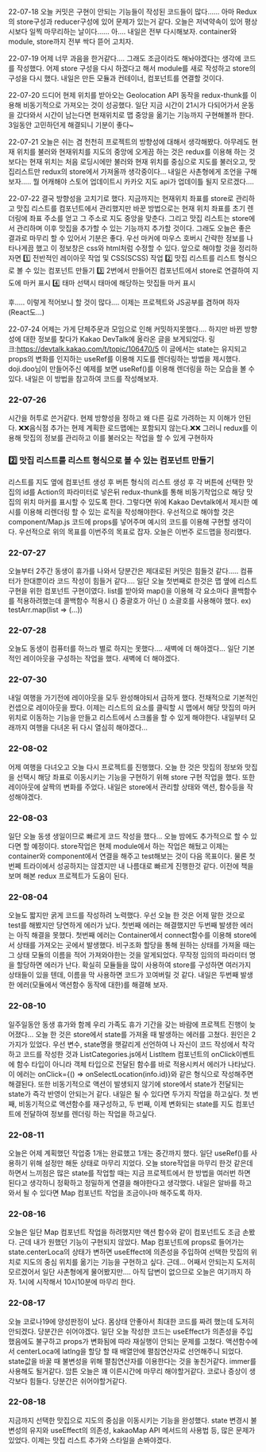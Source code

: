 22-07-18 
오늘 커밋은 구현이 안되는 기능들이 작성된 코드들이 많다......
아마 Redux의 store구성과 reducer구성에 있어 문제가 있는거 같다.
오늘은 저녁약속이 있어 평상시보다 일찍 마무리하는 날이다......
아.... 내일은 전부 다시해보자.
container와 module, store까지 전부 싹다 뜯어 고치자.

22-07-19
어제 너무 과음을 한거같다....
그래도 조금이라도 해놔야겠다는 생각에 코드를 작성했다.
어제 store 구성을 다시 하겠다고 해서 module를 새로 작성하고 store의 구성을 다시 했다.
내일은 만든 모듈과 컨테이너, 컴포넌트를 연결할 것이다.

22-07-20
드디어 현제 위치를 받아오는 Geolocation API 동작을 redux-thunk를 이용해 
비동기적으로 가져오는 것이 성공했다.
일단 지금 시간이 21시가 다되어가서 운동을 갔다와서 시간이 남는다면
현재위치로 맵 중앙을 옮기는 기능까지 구현해볼까 한다.
3일동안 고민하던게 해결되니 기분이 좋다~

22-07-21
오늘은 쉬는 겸 천천히 프로젝트의 방향성에 대해서 생각해봤다.
아무레도 현재 위치를 불러와 현재위치를 지도의 중앙에 오게끔 하는 것은 
redux를 이용해 하는 것 보다는 현재 위치는 처음 로딩시에만 불러와 현재 위치를 중심으로
지도를 불러오고, 맛집리스트만 redux의 store에서 가져올까 생각중이다...
내일은 사촌형에게 조언을 구해보자..... 뭘 어캐해야 스토어 업데이트시 
카카오 지도 api가 업데이틀 될지 모르겠다....

22-07-22
결국 방향성을 고치기로 했다.
지금까지는 현재위치 좌표를 store로 관리하고 맛집 리스트를 컴포넌트에서 관리했지만
바꾼 방법으로는 현재 위치 좌표를 초기 렌더링에 좌표 주소를 얻고 그 주소로 지도 중앙을 맞춘다.
그리고 맛집 리스트는 store에서 관리하며 이후 맛집을 추가할 수 있는 기능까지 추가할 것이다.
그래도 오늘은 좋은 결과로 마무리 할 수 있어서 기분은 좋다.
우선 마커에 마우스 호버시 간략한 정보를 나타나게끔 했고 이 정보창은 css와 html처럼 수정할 수 있다.
앞으로 해야할 것을 정리하자면 
1️⃣ 전반적인 레이아웃 작업 및 CSS(SCSS) 작업
2️⃣ 맛집 리스트를 리스트 형식으로 볼 수 있는 컴포넌트 만들기
3️⃣ 2번에서 만들어진 컴포넌트에서 store로 연결하여 지도에 마커 표시
4️⃣ 태마 선택시 태마에 해당하는 맛집들 마커 표시

후..... 이렇게 적어보니 할 것이 많다.... 이제는 프로젝트와 JS공부를 겸하며 하자(React도...)

22-07-24
어제는 가게 단체주문과 모임으로 인해 커밋하지못했다....
하지만 바뀐 방향성에 대한 정보를 찾다가 Kakao DevTalk에 올라온 글을 보게되었다.
링크:https://devtalk.kakao.com/t/topic/106470/5
이 글에서는 state는 유지되고 props의 변화를 인지하는 useRef를 이용해
지도를 렌더링하는 방법을 제시했다. doji.doo님이 만들어주신 예제를 보면 
useRef()를 이용해 렌더링을 하는 모습을 볼 수 있다.
내일은 이 방법을 참고하여 코드를 작성해보자.

### 22-07-26
시간을 허투로 쓴거같다.
현제 방향성을 정하고 왜 다른 길로 가려하는 지 이해가 안된다.
❌❌음식점 추가는 현제 계획한 로드맵에는 포함되지 않는다.❌❌
그러니 redux를 이용해 맛집의 정보를 관리하고 이를 불러오는 작업을 할 수 있게 구현하자

### 2️⃣ 맛집 리스트를 리스트 형식으로 볼 수 있는 컴포넌트 만들기
리스트를 지도 옆에 컴포넌트 생성 후 버튼 형식의 리스트 생성 후 각 버튼에 
선택한 맛집의 id를 Action의 파라미터로 넣은뒤 redux-thunk를 통해 비동기작업으로
해당 맛집의 위치 마커를 표시할 수 있도록 한다.
그렇다면 위에 Kakao Devtalk에서 제시한 예시를 이용해 
리렌더링 할 수 있는 로직을 작성해야한다.
우선적으로 해야할 것은 component/Map.js 코드에 props를 넣어주며
예시의 코드를 이용해 구현할 생각이다.
우선적으로 위의 목표를 이번주의 목표로 잡자.
오늘은 이번주 로드맵을 정리했다. 

### 22-07-27
오늘부터 2주간 동생이 휴가를 나와서 당분간은 제대로된 커밋은 힘들것 같다.....
컴퓨터가 한대뿐이라 코드 작성이 힘들거 같다....
일단 오늘 첫번째로 한것은 맵 옆에 리스트 구현을 위한 컴포넌트 구현이였다.
list를 받아와 map()을 이용해 각 요소마다 콜백함수를 적용하려했는데 콜백함수 적용시
{} 중괄호가 아닌 () 소괄호를 사용해야 했다.
ex) testArr.map(list => (...))

### 22-07-28
오늘도 동생이 컴퓨터를 하느라 별로 하지는 못했다....
새벽에 더 해야겠다...
일단 기본적인 레이아웃을 구성하는 작업을 했다.
새벽에 더 해야겠다.

### 22-07-30
내일 여행을 가기전에 레이아웃을 모두 완성해야되서 급하게 했다.
전채적으로 기본적인 컨샙으로 레이아웃을 짰다.
이제는 리스트의 요소를 클릭할 시 맵에서 해당 맛집의 마커 위치로
이동하는 기능을 만들고 리스트에서 스크롤을 할 수 있게 해야한다.
내일부터 모래까지 여행을 다녀온 뒤 다시 열심히 해야겠다...

### 22-08-02
어제 여행을 다녀오고 오늘 다시 프로젝트를 진행했다.
오늘 한 것은 맛집의 정보와 맛집을 선택시 해당 좌표로 이동시키는
기능을 구현하기 위해 store 구현 작업을 했다.
또한 레이아웃에 살짝의 변화를 주었다.
내일은 store에서 관리할 상태와 액션, 함수등을 작성해야겠다.

### 22-08-03
일단 오늘 동생 생일이므로 빠르게 코드 작성을 했다...
오늘 밤에도 추가적으로 할 수 있다면 할 예정이다.
store작업은 현제 module에서 하는 작업은 해뒀고 이제는
container와 component에서 연결을 해주고 test해보는 것이 다음 목표이다.
물론 첫번쩨 트라이에서 성공하지는 않겠지만 내 나름대로 빠르게 진행한것 같다.
이전에 책을 보며 해본 redux 프로젝트가 도움이 된다.

### 22-08-04
오늘도 짧지만 굵게 코드를 작성하려 노력했다.
우선 오늘 한 것은 어제 말한 것으로 test를 해봤지만 당연하게 에러가 났다.
첫번째 에러는 해결했지만 두번째 발생한 에러는 아직 해결을 못했다.
첫번째 에러는 Container에서 connect함수를 이용해 store에서 상태를 가져오는
곳에서 발생했다. 비구조화 할당을 통해 원하는 상태를 가져올 때는
그 상태 모듈의 이름을 적어 가져와야한는 것을 알게되었다.
무작정 임의의 파라미터 명을 할당하면 에러가 난다.
확실히 모듈들을 많이 사용하여 store를 구성하면 여러가지 상태들이 있을 텐데,
이름을 막 사용하면 코드가 꼬여버릴 것 같다.
내일은 두번째 발생한 에러(모듈에서 액션함수 동작에 대한)를 해결해 보자.

### 22-08-10
일주일동안 동생 휴가와 함께 우리 가족도 휴가 기간을 갖는 바람에
프로젝트 진행이 늦어졌다...
오늘 한 것은 store에서 state를 가져올 때 발생하는 에러를 고쳤다.
원인은 2가지가 있었다.
우선 변수, state명을 햇갈리게 선언하여 나 자신이 코드 작성에서 착각하고 코드를 작성한 것과
ListCategories.js에서 ListItem 컴포넌트의 onClick이벤트에 함수 타입이 아니라 객체 타입으로
전달된 함수를 바로 적용시켜서 에러가 나타났다. 이 에러는 onClick={() => onSelectLocation(info.id)}와 같은 형식으로 작성해주면 해결된다.
또한 비동기적으로 액션이 발생되지 않기에 store에서 state가
전달되는 state가 즉각 반영이 안되는거 같다.
내일은 될 수 있다면 두가지 작업을 하고싶다.
첫 번째, 비동기적으로 액션함수를 재구성하고,
두 번째, 이제 변화되는 state를 지도 컴포넌트에 전달하여 정보를 렌더링 하는 작업을 하고싶다.

### 22-08-11
오늘은 어제 계획했던 작업중 1개는 완료했고 1개는 중간까지 했다.
일단 useRef()를 사용하기 위해 설정만 해둔 상태로 마무리 지었다.
오늘 store작업을 마무리 한것 같은데 하면서 느끼점은
많은 state를 작업할 때는 지금 프로젝트에서 한 방법을 여러번 하면 된다고 생각하니
정확하고 정밀하게 연결을 해야한다고 생각했다.
내일은 알바를 하고 와서 될 수 있다면 Map 컴포넌트 작업을 조금이나마 해주도록 하자.

### 22-08-16
오늘은 일단 Map 컴포넌트 작업을 하려했지만 액션 함수와 같이 컴포넌트도 조금 손봤다.
근데 내가 원했던 기능이 구현되지 않았다.
Map 컴포넌트에 props로 들어가는 state.centerLoca의 상태가 변하면
useEffect에 의존성을 주입하여 선택한 맛집의 위치로 지도의 중심 위치를 옮기는 기능을 구현하고 싶다.
근데... 어째서 안되는지 도저히 모르겠어서 일단 사촌형에게 물어봤지만....
아직 답변이 없으므로 오늘은 여기까지 하자.
1시에 시작해서 10시10분에 마무리 한다.

### 22-08-17
오늘 코로나19에 양성판정이 났다.
몸상태 안좋아서 최대한 코드를 짜려 했는데 도저히 안되겠다.
당분간은 쉬어야겠다.
일단 오늘 작성한 코드는 useEffect가 의존성을 주입했음에도 불구하고 props가 변화됨에
따라 재실행이 안되는 문제를 고쳤다.
액션함수에서 centerLoca에 latlng을 할당 할 때 배열안에 펼침연산자로 선언해주니 되었다.
state값을 바꿀 때 불변성을 위해 펼침연산자를 이용한다는 것을 놓친거같다.
immer를 사용해도 될거같다.
암튼 오늘은 꽤 이른시간에 마무리 해야할거같다.
코로나 증상이 생각보다 힘들다.
당분간은 쉬어야할거같다.

### 22-08-18
지금까지 선택한 맛집으로 지도의 중심을 이동시키는 기능을 완성했다.
state 변경시 불변성의 유지와 useEffect의 의존성,
kakaoMap API 메서드의 사용법 등, 많은 문제가 있었다.
이제는 맛집 리스트 추가와 스타일을 손봐야겠다.